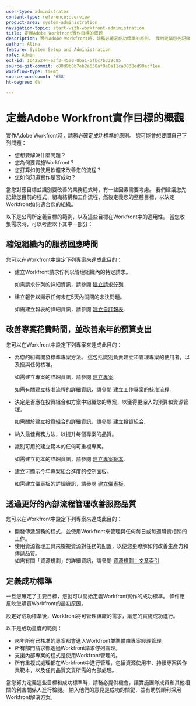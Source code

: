 ```yaml
---
user-type: administrator
content-type: reference;overview
product-area: system-administration
navigation-topic: start-with-workfront-administration
title: 定義Adobe Workfront實作目標的概觀
description: 實作Adobe Workfront時，請務必確定成功標準的原則。 我們建議您先記錄您目前的程式、組織結構和工作流程，然後定義您的整體目標，以決定Workfront如何適合您的組織。
author: Alina
feature: System Setup and Administration
role: Admin
exl-id: 1b425244-e3f3-45a0-8ba1-5fbc7b339c85
source-git-commit: c80d9b0b7eb2a638af9e0a11ca3038ed99ecf1ee
workflow-type: tm+mt
source-wordcount: '658'
ht-degree: 0%

---
```


# 定義Adobe Workfront實作目標的概觀

<!--Audited: 12/2023-->

實作Adobe Workfront時，請務必確定成功標準的原則。 您可能會想要問自己下列問題：

* 您想要解決什麼問題？
* 您為何要實施Workfront？
* 您打算如何使用軟體來改善您的流程？
* 您如何知道實作是否成功？

當您對應目標並識別要改善的業務程式時，有一些因素需要考慮。 我們建議您先記錄您目前的程式、組織結構和工作流程，然後定義您的整體目標，以決定Workfront如何適合您的組織。

以下是公司所定義目標的範例，以及這些目標在Workfront中的適用性。 當您收集需求時，可以考慮以下其中一部分：

## 縮短組織內的服務回應時間

您可以在Workfront中設定下列專案來達成此目的：

* 建立Workfront請求佇列以管理組織內的特定請求。

  如需請求佇列的詳細資訊，請參閱 [建立請求佇列](../../manage-work/requests/create-and-manage-request-queues/create-request-queue.md).

* 建立報告以顯示任何未在5天內關閉的未決問題。

  如需建立報表的詳細資訊，請參閱 [建立自訂報表](../../reports-and-dashboards/reports/creating-and-managing-reports/create-custom-report.md).

## 改善專案花費時間，並改善來年的預算支出

您可以在Workfront中設定下列專案來達成此目的：

* 為您的組織開發標準專案方法。 這包括識別負責建立和管理專案的使用者，以及授與任何核准。

  如需建立專案的詳細資訊，請參閱 [建立專案](../../manage-work/projects/create-projects/create-project.md).

  如需有關建立核准流程的詳細資訊，請參閱 [建立工作專案的核准流程](../../administration-and-setup/customize-workfront/configure-approval-milestone-processes/create-approval-processes.md).

* 決定是否應在投資組合和方案中組織您的專案，以獲得更深入的預算和資源管理。

  如需關於建立投資組合的詳細資訊，請參閱 [建立投資組合](../../manage-work/portfolios/create-and-manage-portfolios/create-portfolios.md).

* 納入最佳實務方法，以提升每個專案的品質。
* 識別可用於建立範本的任何可重複專案。

  如需建立範本的詳細資訊，請參閱 [建立專案範本](../../manage-work/projects/create-and-manage-templates/create-template.md).

* 建立可顯示今年專案組合進度的控制面板。

  如需建立儀表板的詳細資訊，請參閱 [建立儀表板](../../reports-and-dashboards/dashboards/creating-and-managing-dashboards/create-dashboard.md).

## 透過更好的內部流程管理改善服務品質

您可以在Workfront中設定下列專案來達成此目的：

* 開發傳遞服務的程式，並使用Workfront來管理與任何每日或每週職責相關的工作。
* 使用資源管理工具來檢視資源對任務的配置，以便您更瞭解如何改善生產力和傳遞品質。\
  如需有關「資源規劃」的詳細資訊，請參閱 [資源規劃：文章索引](../../resource-mgmt/resource-planning/resource-planning-overview.md)

## 定義成功標準

一旦您確定了主要目標，您就可以開始定義Workfront實作的成功標準。 條件應反映您購買Workfront的最初原因。

設定好成功標準後，Workfront將可管理組織的需求，讓您的實施成功進行。

以下是成功量度的範例：

* 來年所有已核准的專案都會進入Workfront並準備由專案經理管理。
* 所有部門請求都透過Workfront請求佇列管理。
* 支援內部專案的程式是使用Workfront管理的。
* 所有重複式處理都在Workfront中進行管理，包括資源使用率、持續專案與作業範本，以及任何品質交貨所需的內部處理。

當您努力定義這些目標和成功標準時，請務必提供機會，讓實施團隊成員和其他相關的利害關係人進行檢閱。 納入他們的意見是成功的關鍵，並有助於順利採用Workfront解決方案。
